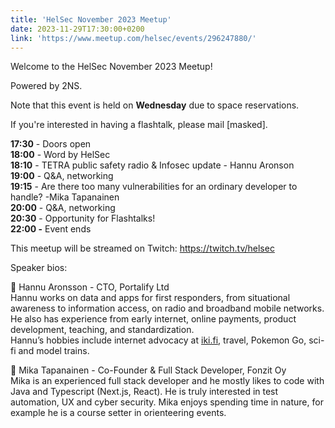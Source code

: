 ```yaml
---
title: 'HelSec November 2023 Meetup'
date: 2023-11-29T17:30:00+0200
link: 'https://www.meetup.com/helsec/events/296247880/'
---
```


Welcome to the HelSec November 2023 Meetup!

 Powered by 2NS.

 Note that this event is held on **Wednesday** due to space reservations.

 If you're interested in having a flashtalk, please mail [masked].

 **17:30** \- Doors open  
**18:00** \- Word by HelSec  
**18:10** \- TETRA public safety radio & Infosec update \- Hannu Aronson  
**19:00** \- Q&A\, networking  
**19:15** \- Are there too many vulnerabilities for an ordinary developer to handle? \-Mika Tapanainen  
**20:00** \- Q&A\, networking  
**20:30** \- Opportunity for Flashtalks\!  
**22:00 -** Event ends

 This meetup will be streamed on Twitch: <https://twitch.tv/helsec>

 Speaker bios:

 🔷 Hannu Aronsson - CTO, Portalify Ltd  
Hannu works on data and apps for first responders, from situational awareness to information access, on radio and broadband mobile networks. He also has experience from early internet, online payments, product development, teaching, and standardization.  
Hannu’s hobbies include internet advocacy at [iki.fi](<http://iki.fi/>), travel, Pokemon Go, sci-fi and model trains.

 🔷 Mika Tapanainen - Co-Founder & Full Stack Developer, Fonzit Oy  
Mika is an experienced full stack developer and he mostly likes to code with Java and Typescript (Next.js, React). He is truly interested in test automation, UX and cyber security. Mika enjoys spending time in nature, for example he is a course setter in orienteering events.

 